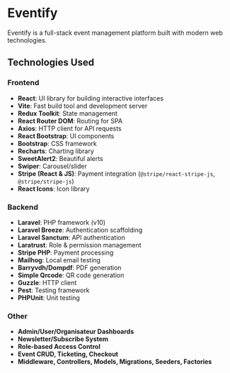 # Eventify

Eventify is a full-stack event management platform built with modern web technologies.

## Technologies Used

### Frontend

- **React**: UI library for building interactive interfaces
- **Vite**: Fast build tool and development server
- **Redux Toolkit**: State management
- **React Router DOM**: Routing for SPA
- **Axios**: HTTP client for API requests
- **React Bootstrap**: UI components
- **Bootstrap**: CSS framework
- **Recharts**: Charting library
- **SweetAlert2**: Beautiful alerts
- **Swiper**: Carousel/slider
- **Stripe (React & JS)**: Payment integration (`@stripe/react-stripe-js`, `@stripe/stripe-js`)
- **React Icons**: Icon library

### Backend

- **Laravel**: PHP framework (v10)
- **Laravel Breeze**: Authentication scaffolding
- **Laravel Sanctum**: API authentication
- **Laratrust**: Role & permission management
- **Stripe PHP**: Payment processing
- **Mailhog**: Local email testing
- **Barryvdh/Dompdf**: PDF generation
- **Simple Qrcode**: QR code generation
- **Guzzle**: HTTP client
- **Pest**: Testing framework
- **PHPUnit**: Unit testing

### Other

- **Admin/User/Organisateur Dashboards**
- **Newsletter/Subscribe System**
- **Role-based Access Control**
- **Event CRUD, Ticketing, Checkout**
- **Middleware, Controllers, Models, Migrations, Seeders, Factories**

